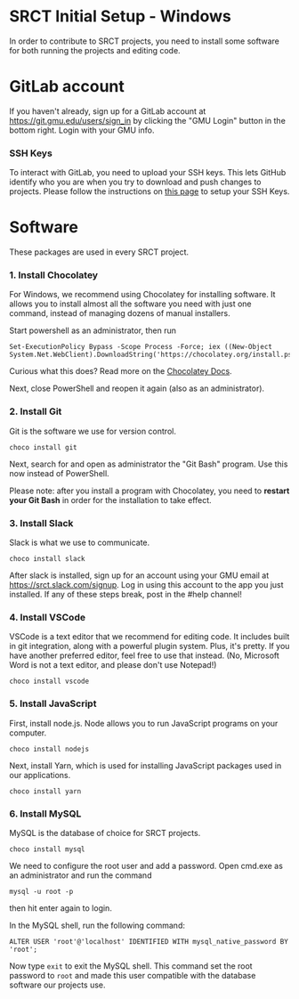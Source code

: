 # SRCT Initial Setup - Windows

In order to contribute to SRCT projects, you need to install some software for both running the projects and editing code.

# GitLab account

If you haven't already, sign up for a GitLab account at https://git.gmu.edu/users/sign_in by clicking the "GMU Login" button in the bottom right. Login with your GMU info.

### SSH Keys

To interact with GitLab, you need to upload your SSH keys. This lets GitHub identify who you are when you try to download and push changes to projects. Please follow the instructions on [this page](https://git.gmu.edu/srct/welcome/blob/master/ssh-keys.md) to setup your SSH Keys.

# Software

These packages are used in every SRCT project.

### 1. Install Chocolatey

For Windows, we recommend using Chocolatey for installing software. It allows you to install almost all the software you need with just one command, instead of managing dozens of manual installers.

Start powershell as an administrator, then run

    Set-ExecutionPolicy Bypass -Scope Process -Force; iex ((New-Object System.Net.WebClient).DownloadString('https://chocolatey.org/install.ps1'))

Curious what this does? Read more on the [Chocolatey Docs](https://chocolatey.org/install).

Next, close PowerShell and reopen it again (also as an administrator).

### 2. Install Git

Git is the software we use for version control.

    choco install git

Next, search for and open as administrator the "Git Bash" program. Use this now instead of PowerShell.

Please note: after you install a program with Chocolatey, you need to **restart your Git Bash** in order for the installation to take effect.

### 3. Install Slack

Slack is what we use to communicate.

    choco install slack

After slack is installed, sign up for an account using your GMU email at https://srct.slack.com/signup.
Log in using this account to the app you just installed. If any of these steps break, post in the #help channel!

### 4. Install VSCode

VSCode is a text editor that we recommend for editing code. It includes built in git integration, along with a powerful plugin system. Plus, it's pretty. If you have another preferred editor, feel free to use that instead. (No, Microsoft Word is not a text editor, and please don't use Notepad!)

    choco install vscode

### 5. Install JavaScript

First, install node.js. Node allows you to run JavaScript programs on your computer.

    choco install nodejs

Next, install Yarn, which is used for installing JavaScript packages used in our applications.

    choco install yarn

### 6. Install MySQL

MySQL is the database of choice for SRCT projects.

    choco install mysql

We need to configure the root user and add a password. Open cmd.exe as an administrator and run the command

    mysql -u root -p

then hit enter again to login.

In the MySQL shell, run the following command:

    ALTER USER 'root'@'localhost' IDENTIFIED WITH mysql_native_password BY 'root';

Now type `exit` to exit the MySQL shell. This command set the root password to `root` and made this user compatible with the database software our projects use.

